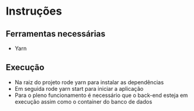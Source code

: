 # Instruções

## Ferramentas necessárias

- Yarn

## Execução

- Na raiz do projeto rode yarn para instalar as dependências
- Em seguida rode yarn start para iniciar a aplicação
- Para o pleno funcionamento é necessário que o back-end esteja em execução assim como o container do banco de dados
